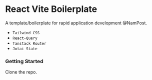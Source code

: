 # React Vite Boilerplate

A template/boilerplate for rapid application development @NamPost. 

* `Tailwind CSS`
* `React-Query`
* `Tanstack Router`
* `Jotai State`

### Getting Started

Clone the repo.